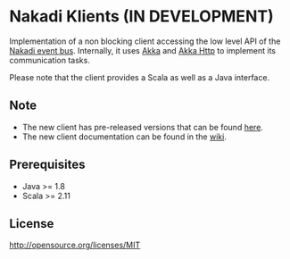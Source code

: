 Nakadi Klients (IN DEVELOPMENT)
==============

Implementation of a non blocking client accessing the low level API of the [Nakadi event bus](https://github.com/zalando/nakadi). Internally, it uses [Akka](http://akka.io/) and [Akka Http](http://doc.akka.io/docs/akka-stream-and-http-experimental/2.0.2/scala/http/) to implement its communication tasks.


Please note that the client provides a Scala as well as a Java interface.

## Note

* The new client has pre-released versions that can be found [here](https://github.com/zalando/nakadi-klients/releases).
* The new client documentation can be found in the [wiki](https://github.com/zalando/nakadi-klients/wiki).


## Prerequisites
- Java >= 1.8
- Scala >=  2.11

## License
http://opensource.org/licenses/MIT
